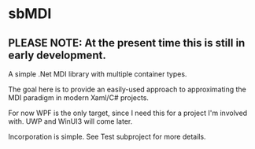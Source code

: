 # sbMDI

PLEASE NOTE: At the present time this is still in early development.
--------------------------------------------------------------------

A simple .Net MDI library with multiple container types.

The goal here is to provide an easily-used approach to approximating the MDI paradigm in modern Xaml/C# projects.

For now WPF is the only target, since I need this for a project I'm involved with. UWP and WinUI3 will come later.

Incorporation is simple. See Test subproject for more details.

